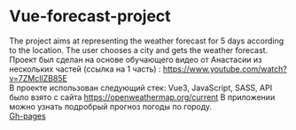 # Vue-forecast-project

The project aims at representing the weather forecast for 5 days according to the location. The user chooses a city and gets the weather forecast.  
Проект был сделан на основе обучающего видео от Анастасии из нескольких частей (ссылка на 1 часть) :  https://www.youtube.com/watch?v=7ZMcIlZB85E  
В проекте использован следующий стек: Vue3, JavaScript, SASS, API было взято с сайта https://openweathermap.org/current
В приложении можно узнать подробрый прогноз погоды по городу.  
[Gh-pages](https://juliaavramenko.github.io/vue-forecast-project)  